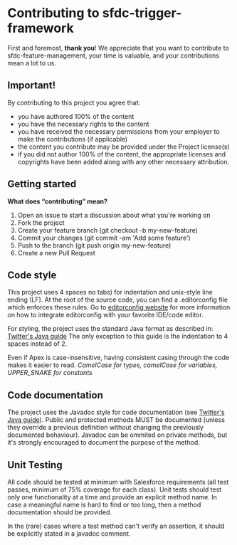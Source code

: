 # Contributing to sfdc-trigger-framework

First and foremost, **thank you**! We appreciate that you want to contribute to
sfdc-feature-management, your time is valuable, and your contributions mean a
lot to us.

## Important! <a id="important"></a>

By contributing to this project you agree that:

- you have authored 100% of the content
- you have the necessary rights to the content
- you have received the necessary permissions from your employer to make the
  contributions \(if applicable\)
- the content you contribute may be provided under the Project license\(s\)
- if you did not author 100% of the content, the appropriate licenses and
  copyrights have been added along with any other necessary attribution.

## Getting started <a id="getting-started"></a>

**What does “contributing” mean?**

1.  Open an issue to start a discussion about what you're working on
2.  Fork the project
3.  Create your feature branch (git checkout -b my-new-feature)
4.  Commit your changes (git commit -am 'Add some feature')
5.  Push to the branch (git push origin my-new-feature)
6.  Create a new Pull Request

## Code style

This project uses 4 spaces no tabs) for indentation and unix-style line ending
(LF). At the root of the source code, you can find a .editorconfig file which
enforces these rules. Go to [editorconfig website](http://editorconfig.org/) for
more information on how to integrate editorconfig with your favorite IDE/code
editor.

For styling, the project uses the standard Java format as described in:
[Twitter's Java guide](https://github.com/twitter/commons/blob/master/src/java/com/twitter/common/styleguide.md)
The only exception to this guide is the indentation to 4 spaces instead of 2.

Even if Apex is case-insensitive, having consistent casing through the code
makes it easier to read. _CamelCase for types, camelCase for variables,
UPPER_SNAKE for constants_

## Code documentation

The project uses the Javadoc style for code documentation (see
[Twitter's Java guide](https://github.com/twitter/commons/blob/master/src/java/com/twitter/common/styleguide.md)).
Public and protected methods MUST be documented (unless they override a previous
definition without changing the previously documented behaviour). Javadoc can be
ommited on private methods, but it's strongly encouraged to document the purpose
of the method.

## Unit Testing

All code should be tested at minimum with Salesforce requirements (all test
passes, minimum of 75% coverage for each class). Unit tests should test only one
functionality at a time and provide an explicit method name. In case a
meaningful name is hard to find or too long, then a method documentation should
be provided.

In the (rare) cases where a test method can't verify an assertion, it should be
explicitly stated in a javadoc comment.
